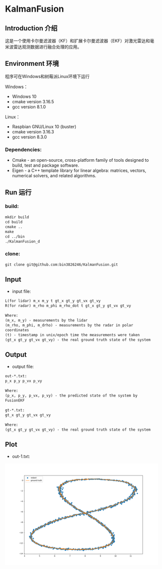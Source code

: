 # KalmanFusion
## Introduction 介绍
这是一个使用卡尔曼滤波器（KF）和扩展卡尔曼滤波器（EKF）对激光雷达和毫米波雷达观测数据进行融合处理的应用。
## Environment 环境
程序可在Windows和树莓派Linux环境下运行

Windows：
- Windows 10
- cmake version 3.16.5
- gcc version 8.1.0

Linux：
- Raspbian GNU/Linux 10 (buster)
- cmake version 3.16.3
- gcc version 8.3.0

### Dependencies:
- Cmake - an open-source, cross-platform family of tools designed to build, test and package software. 
- Eigen - a C++ template library for linear algebra: matrices, vectors, numerical solvers, and related algorithms.

## Run 运行
### build:
```shell script
mkdir build
cd build
cmake ..
make
cd ../bin
./KalmanFusion_d
```
### clone:

`git clone git@github.com:bin3826246/KalmanFusion.git`

## Input
- input file:
```
L(for lidar) m_x m_y t gt_x gt_y gt_vx gt_vy
R(for radar) m_rho m_phi m_rho_dot t gt_x gt_y gt_vx gt_vy

Where:
(m_x, m_y) - measurements by the lidar
(m_rho, m_phi, m_drho) - measurements by the radar in polar coordinates
(t) - timestamp in unix/epoch time the measurements were taken
(gt_x gt_y gt_vx gt_vy) - the real ground truth state of the system
```
## Output
- output file:
```
out-*.txt:
p_x p_y p_vx p_vy

Where:
(p_x, p_y, p_vx, p_vy) - the predicted state of the system by FusionEKF

gt-*.txt:
gt_x gt_y gt_vx gt_vy

Where:
(gt_x gt_y gt_vx gt_vy) - the real ground truth state of the system
```
## Plot
- out-1.txt:

![Fig1](./plot/Figure_1.png)

